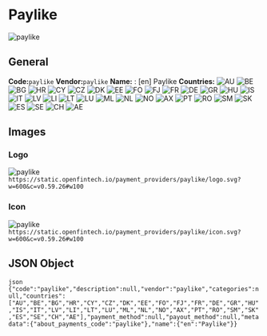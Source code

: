 # Paylike 
![paylike](https://static.openfintech.io/payment_providers/paylike/logo.svg?w=600&c=v0.59.26#w100) 
## General 
**Code:**`paylike` 
**Vendor:**`paylike` 
**Name:** 
:	[en] Paylike 
**Countries:** 
![AU](https://cdnjs.cloudflare.com/ajax/libs/flag-icon-css/3.3.0/flags/4x3/AU.svg#w24) 
![BE](https://cdnjs.cloudflare.com/ajax/libs/flag-icon-css/3.3.0/flags/4x3/BE.svg#w24) 
![BG](https://cdnjs.cloudflare.com/ajax/libs/flag-icon-css/3.3.0/flags/4x3/BG.svg#w24) 
![HR](https://cdnjs.cloudflare.com/ajax/libs/flag-icon-css/3.3.0/flags/4x3/HR.svg#w24) 
![CY](https://cdnjs.cloudflare.com/ajax/libs/flag-icon-css/3.3.0/flags/4x3/CY.svg#w24) 
![CZ](https://cdnjs.cloudflare.com/ajax/libs/flag-icon-css/3.3.0/flags/4x3/CZ.svg#w24) 
![DK](https://cdnjs.cloudflare.com/ajax/libs/flag-icon-css/3.3.0/flags/4x3/DK.svg#w24) 
![EE](https://cdnjs.cloudflare.com/ajax/libs/flag-icon-css/3.3.0/flags/4x3/EE.svg#w24) 
![FO](https://cdnjs.cloudflare.com/ajax/libs/flag-icon-css/3.3.0/flags/4x3/FO.svg#w24) 
![FJ](https://cdnjs.cloudflare.com/ajax/libs/flag-icon-css/3.3.0/flags/4x3/FJ.svg#w24) 
![FR](https://cdnjs.cloudflare.com/ajax/libs/flag-icon-css/3.3.0/flags/4x3/FR.svg#w24) 
![DE](https://cdnjs.cloudflare.com/ajax/libs/flag-icon-css/3.3.0/flags/4x3/DE.svg#w24) 
![GR](https://cdnjs.cloudflare.com/ajax/libs/flag-icon-css/3.3.0/flags/4x3/GR.svg#w24) 
![HU](https://cdnjs.cloudflare.com/ajax/libs/flag-icon-css/3.3.0/flags/4x3/HU.svg#w24) 
![IS](https://cdnjs.cloudflare.com/ajax/libs/flag-icon-css/3.3.0/flags/4x3/IS.svg#w24) 
![IT](https://cdnjs.cloudflare.com/ajax/libs/flag-icon-css/3.3.0/flags/4x3/IT.svg#w24) 
![LV](https://cdnjs.cloudflare.com/ajax/libs/flag-icon-css/3.3.0/flags/4x3/LV.svg#w24) 
![LI](https://cdnjs.cloudflare.com/ajax/libs/flag-icon-css/3.3.0/flags/4x3/LI.svg#w24) 
![LT](https://cdnjs.cloudflare.com/ajax/libs/flag-icon-css/3.3.0/flags/4x3/LT.svg#w24) 
![LU](https://cdnjs.cloudflare.com/ajax/libs/flag-icon-css/3.3.0/flags/4x3/LU.svg#w24) 
![ML](https://cdnjs.cloudflare.com/ajax/libs/flag-icon-css/3.3.0/flags/4x3/ML.svg#w24) 
![NL](https://cdnjs.cloudflare.com/ajax/libs/flag-icon-css/3.3.0/flags/4x3/NL.svg#w24) 
![NO](https://cdnjs.cloudflare.com/ajax/libs/flag-icon-css/3.3.0/flags/4x3/NO.svg#w24) 
![AX](https://cdnjs.cloudflare.com/ajax/libs/flag-icon-css/3.3.0/flags/4x3/AX.svg#w24) 
![PT](https://cdnjs.cloudflare.com/ajax/libs/flag-icon-css/3.3.0/flags/4x3/PT.svg#w24) 
![RO](https://cdnjs.cloudflare.com/ajax/libs/flag-icon-css/3.3.0/flags/4x3/RO.svg#w24) 
![SM](https://cdnjs.cloudflare.com/ajax/libs/flag-icon-css/3.3.0/flags/4x3/SM.svg#w24) 
![SK](https://cdnjs.cloudflare.com/ajax/libs/flag-icon-css/3.3.0/flags/4x3/SK.svg#w24) 
![ES](https://cdnjs.cloudflare.com/ajax/libs/flag-icon-css/3.3.0/flags/4x3/ES.svg#w24) 
![SE](https://cdnjs.cloudflare.com/ajax/libs/flag-icon-css/3.3.0/flags/4x3/SE.svg#w24) 
![CH](https://cdnjs.cloudflare.com/ajax/libs/flag-icon-css/3.3.0/flags/4x3/CH.svg#w24) 
![AE](https://cdnjs.cloudflare.com/ajax/libs/flag-icon-css/3.3.0/flags/4x3/AE.svg#w24) 
 
## Images 
### Logo 
![paylike](https://static.openfintech.io/payment_providers/paylike/logo.svg?w=600&c=v0.59.26#w100) 
``` https://static.openfintech.io/payment_providers/paylike/logo.svg?w=600&c=v0.59.26#w100 ``` 
### Icon 
![paylike](https://static.openfintech.io/payment_providers/paylike/icon.svg?w=600&c=v0.59.26#w100) 
``` https://static.openfintech.io/payment_providers/paylike/icon.svg?w=600&c=v0.59.26#w100 ``` 
## JSON Object 
```json {"code":"paylike","description":null,"vendor":"paylike","categories":null,"countries":["AU","BE","BG","HR","CY","CZ","DK","EE","FO","FJ","FR","DE","GR","HU","IS","IT","LV","LI","LT","LU","ML","NL","NO","AX","PT","RO","SM","SK","ES","SE","CH","AE"],"payment_method":null,"payout_method":null,"metadata":{"about_payments_code":"paylike"},"name":{"en":"Paylike"}} ``` 
